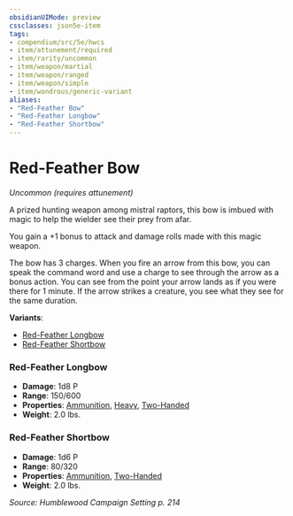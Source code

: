 ```yaml
---
obsidianUIMode: preview
cssclasses: json5e-item
tags:
- compendium/src/5e/hwcs
- item/attunement/required
- item/rarity/uncommon
- item/weapon/martial
- item/weapon/ranged
- item/weapon/simple
- item/wondrous/generic-variant
aliases: 
- "Red-Feather Bow"
- "Red-Feather Longbow"
- "Red-Feather Shortbow"
---
```

# Red-Feather Bow
*Uncommon (requires attunement)*  


A prized hunting weapon among mistral raptors, this bow is imbued with magic to help the wielder see their prey from afar.

You gain a +1 bonus to attack and damage rolls made with this magic weapon.

The bow has 3 charges. When you fire an arrow from this bow, you can speak the command word and use a charge to see through the arrow as a bonus action. You can see from the point your arrow lands as if you were there for 1 minute. If the arrow strikes a creature, you see what they see for the same duration.

**Variants**:
- [Red-Feather Longbow](#Red-Feather%20Longbow)
- [Red-Feather Shortbow](#Red-Feather%20Shortbow)

### Red-Feather Longbow

- **Damage**: 1d8 P
- **Range**: 150/600
- **Properties**: [Ammunition](2-Mechanics/CLI/rules/item-properties.md#Ammunition), [Heavy](2-Mechanics/CLI/rules/item-properties.md#Heavy), [Two-Handed](2-Mechanics/CLI/rules/item-properties.md#Two-Handed)
- **Weight**: 2.0 lbs.

### Red-Feather Shortbow

- **Damage**: 1d6 P
- **Range**: 80/320
- **Properties**: [Ammunition](2-Mechanics/CLI/rules/item-properties.md#Ammunition), [Two-Handed](2-Mechanics/CLI/rules/item-properties.md#Two-Handed)
- **Weight**: 2.0 lbs.


*Source: Humblewood Campaign Setting p. 214*